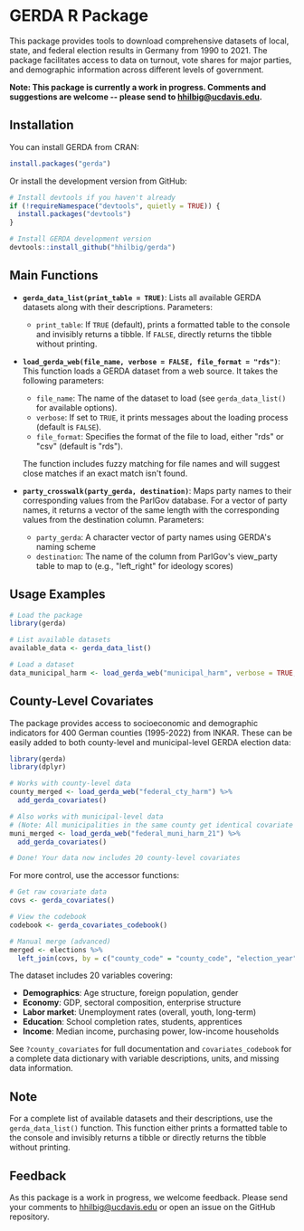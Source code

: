 # GERDA R Package

This package provides tools to download comprehensive datasets of local, state, and federal election results in Germany from 1990 to 2021. The package facilitates access to data on turnout, vote shares for major parties, and demographic information across different levels of government.

**Note: This package is currently a work in progress. Comments and suggestions are welcome -- please send to <hhilbig@ucdavis.edu>.**

## Installation

You can install GERDA from CRAN:

```R
install.packages("gerda")
```

Or install the development version from GitHub:

```R
# Install devtools if you haven't already
if (!requireNamespace("devtools", quietly = TRUE)) {
  install.packages("devtools")
}

# Install GERDA development version
devtools::install_github("hhilbig/gerda")
```

## Main Functions

- **`gerda_data_list(print_table = TRUE)`**: Lists all available GERDA datasets along with their descriptions. Parameters:
  - `print_table`: If `TRUE` (default), prints a formatted table to the console and invisibly returns a tibble. If `FALSE`, directly returns the tibble without printing.

- **`load_gerda_web(file_name, verbose = FALSE, file_format = "rds")`**: This function loads a GERDA dataset from a web source. It takes the following parameters:
  - `file_name`: The name of the dataset to load (see `gerda_data_list()` for available options).
  - `verbose`: If set to `TRUE`, it prints messages about the loading process (default is `FALSE`).
  - `file_format`: Specifies the format of the file to load, either "rds" or "csv" (default is "rds").

  The function includes fuzzy matching for file names and will suggest close matches if an exact match isn't found.

- **`party_crosswalk(party_gerda, destination)`**: Maps party names to their corresponding values from the ParlGov database. For a vector of party names, it returns a vector of the same length with the corresponding values from the destination column. Parameters:
  - `party_gerda`: A character vector of party names using GERDA's naming scheme
  - `destination`: The name of the column from ParlGov's view_party table to map to (e.g., "left_right" for ideology scores)

## Usage Examples

```R
# Load the package
library(gerda)

# List available datasets
available_data <- gerda_data_list()

# Load a dataset
data_municipal_harm <- load_gerda_web("municipal_harm", verbose = TRUE, file_format = "rds")
```

## County-Level Covariates

The package provides access to socioeconomic and demographic indicators for 400 German counties (1995-2022) from INKAR. These can be easily added to both county-level and municipal-level GERDA election data:

```R
library(gerda)
library(dplyr)

# Works with county-level data
county_merged <- load_gerda_web("federal_cty_harm") %>%
  add_gerda_covariates()

# Also works with municipal-level data
# (Note: All municipalities in the same county get identical covariate values)
muni_merged <- load_gerda_web("federal_muni_harm_21") %>%
  add_gerda_covariates()

# Done! Your data now includes 20 county-level covariates
```

For more control, use the accessor functions:

```R
# Get raw covariate data
covs <- gerda_covariates()

# View the codebook
codebook <- gerda_covariates_codebook()

# Manual merge (advanced)
merged <- elections %>%
  left_join(covs, by = c("county_code" = "county_code", "election_year" = "year"))
```

The dataset includes 20 variables covering:

- **Demographics**: Age structure, foreign population, gender
- **Economy**: GDP, sectoral composition, enterprise structure
- **Labor market**: Unemployment rates (overall, youth, long-term)
- **Education**: School completion rates, students, apprentices
- **Income**: Median income, purchasing power, low-income households

See `?county_covariates` for full documentation and `covariates_codebook` for a complete data dictionary with variable descriptions, units, and missing data information.

## Note

For a complete list of available datasets and their descriptions, use the `gerda_data_list()` function. This function either prints a formatted table to the console and invisibly returns a tibble or directly returns the tibble without printing.

## Feedback

As this package is a work in progress, we welcome feedback. Please send your comments to <hhilbig@ucdavis.edu> or open an issue on the GitHub repository.
